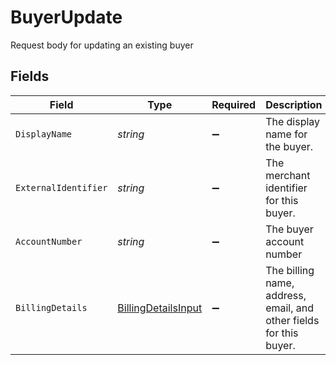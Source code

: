 # BuyerUpdate

Request body for updating an existing buyer


## Fields

| Field                                                                 | Type                                                                  | Required                                                              | Description                                                           | Example                                                               |
| --------------------------------------------------------------------- | --------------------------------------------------------------------- | --------------------------------------------------------------------- | --------------------------------------------------------------------- | --------------------------------------------------------------------- |
| `DisplayName`                                                         | *string*                                                              | :heavy_minus_sign:                                                    | The display name for the buyer.                                       | John Doe                                                              |
| `ExternalIdentifier`                                                  | *string*                                                              | :heavy_minus_sign:                                                    | The merchant identifier for this buyer.                               | buyer-12345                                                           |
| `AccountNumber`                                                       | *string*                                                              | :heavy_minus_sign:                                                    | The buyer account number                                              |                                                                       |
| `BillingDetails`                                                      | [BillingDetailsInput](../../Models/Components/BillingDetailsInput.md) | :heavy_minus_sign:                                                    | The billing name, address, email, and other fields for this buyer.    |                                                                       |